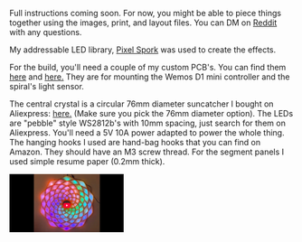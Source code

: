 Full instructions coming soon. For now, you might be able to piece things together using the images, print, and layout files. You can DM on [Reddit](https://www.reddit.com/user/splat2385/) with any questions. 

My addressable LED library, <a href="https://github.com/AlbertGBarber/PixelSpork">Pixel Spork</a> was used to create the effects.

For the build, you'll need a couple of my custom PCB's. You can find them <a href="https://github.com/AlbertGBarber/General-PCBs/tree/master/photoresistor%20mount">here</a> 
and <a href="https://github.com/AlbertGBarber/General-PCBs/blob/master/Wemos%20lipo%20charger%20combo/Gerber_We_Lipo%20Combo_W_LLC_3v3_reg_PCB_2020-07-19_11-51-27.zip">here.</a>
They are for mounting the Wemos D1 mini controller and the spiral's light sensor.

The central crystal is a circular 76mm diameter suncatcher I bought on Aliexpress: <a href="https://a.aliexpress.com/_mtR4YlD">here.</a> (Make sure you pick the 76mm diameter option). 
The LEDs are "pebble" style WS2812b's with 10mm spacing, just search for them on Aliexpress.
You'll need a 5V 10A power adapted to power the whole thing. 
The hanging hooks I used are hand-bag hooks that you can find on Amazon. They should have an M3 screw thread.
For the segment panels I used simple resume paper (0.2mm thick).

<a href="https://youtu.be/2Zhm1z9rZDQ"><img align="center"  width="40%" src="https://github.com/AlbertGBarber/Wall-Hung-LED-Spiral/blob/main/Images/Youtube%20Play%20Thumb.bmp"></a>
